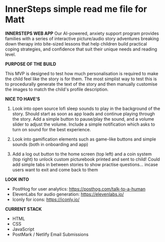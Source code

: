 # InnerSteps simple read me file for Matt

**INNERSTEPS WEB APP**
Our AI-powered, anxiety support program provides families with a series of interactive picture/audio story adventures breaking down therapy into bite-sized lessons that help children build practical coping strategies, and confidence that suit their unique needs and reading level.

**PURPOSE OF THE BUILD**

This MVP is designed to test how much personalisation is required to make the child feel like the story is for them. The most simplist way to test this is to procedurally generate the text of the story and then manually customise the images to match the child's profile description.

**NICE TO HAVE'S**

1. Look into open source lofi sleep sounds to play in the background of the story. 
        Should start as soon as app loads and continue playing through the story. 
        Add a simple button to pause/play the sound, and a volume slider to adjust the volume. 
        Include a simple notification which asks to turn on sound for the best experience.

2. Look into gamification elements such as game-like buttons and simple sounds (both in onboarding and app) 

3. Add a log out button to the home screen (top left) and a coin system (top right) to unlock custom picturebook printed and sent to child!
        Could add simple tabs in between stories to show practise questions... incase users want to exit and come back to them

**LOOK INTO**

- PostHog for user analytics: https://posthog.com/talk-to-a-human
- ElevenLabs for audio generation: https://elevenlabs.io/
- Iconly for icons: https://iconly.io/

**CURRENT STACK**

- HTML
- CSS
- JavaScript
- PostMark / Netlify Email Submissions
